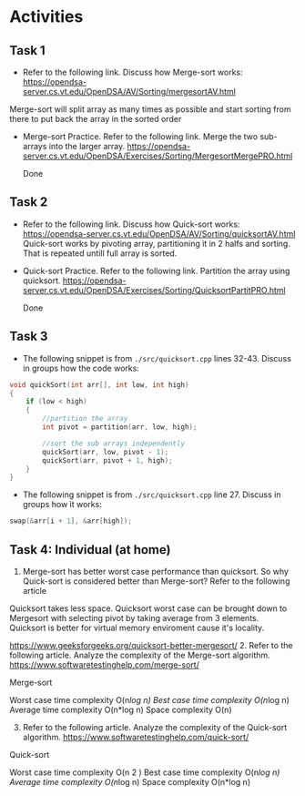 # Activities

## Task 1

- Refer to the following link. Discuss how Merge-sort works:
  https://opendsa-server.cs.vt.edu/OpenDSA/AV/Sorting/mergesortAV.html

Merge-sort will split array as many times as possible and start sorting from there to put back the array in the sorted order

- Merge-sort Practice. Refer to the following link. Merge the two sub-arrays into the larger array.
  https://opendsa-server.cs.vt.edu/OpenDSA/Exercises/Sorting/MergesortMergePRO.html

  Done

## Task 2

- Refer to the following link. Discuss how Quick-sort works:  
  https://opendsa-server.cs.vt.edu/OpenDSA/AV/Sorting/quicksortAV.html
  Quick-sort works by pivoting array, partitioning it in 2 halfs and sorting. That is repeated untill full array is sorted.


- Quick-sort Practice. Refer to the following link. Partition the array using quicksort.
  https://opendsa-server.cs.vt.edu/OpenDSA/Exercises/Sorting/QuicksortPartitPRO.html

  Done

## Task 3

- The following snippet is from `./src/quicksort.cpp` lines 32-43. Discuss in groups how the code works:

```cpp
void quickSort(int arr[], int low, int high)
{
    if (low < high)
    {
        //partition the array
        int pivot = partition(arr, low, high);

        //sort the sub arrays independently
        quickSort(arr, low, pivot - 1);
        quickSort(arr, pivot + 1, high);
    }
}
```

- The following snippet is from `./src/quicksort.cpp` line 27. Discuss in groups how ìt works:

```cpp
swap(&arr[i + 1], &arr[high]);
```

## Task 4: Individual (at home)

1. Merge-sort has better worst case performance than quicksort. So why Quick-sort is considered better than Merge-sort? Refer to the following article

Quicksort takes less space.
Quicksort worst case can be brought down to Mergesort with selecting pivot by taking average from 3 elements.
Quicksort is better for virtual memory enviroment cause it's locality.


   https://www.geeksforgeeks.org/quicksort-better-mergesort/
2. Refer to the following article. Analyze the complexity of the Merge-sort algorithm.
   https://www.softwaretestinghelp.com/merge-sort/

Merge-sort

Worst case time complexity	O(n*log n)
Best case time complexity	O(n*log n)
Average time complexity	O(n*log n)
Space complexity	O(n)


3. Refer to the following article. Analyze the complexity of the Quick-sort algorithm.
   https://www.softwaretestinghelp.com/quick-sort/

Quick-sort

Worst case time complexity	O(n 2 )
Best case time complexity	O(n*log n)
Average time complexity	O(n*log n)
Space complexity	O(n*log n)
